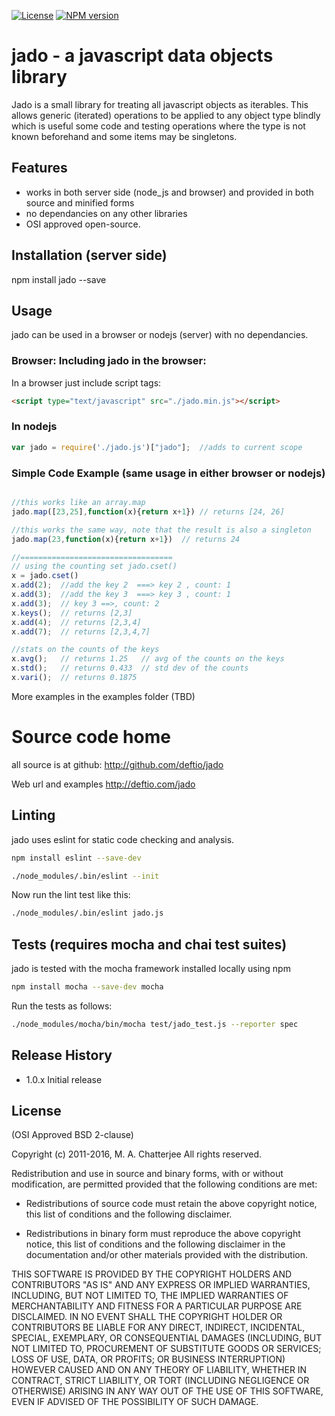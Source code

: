 [![License](https://img.shields.io/badge/License-BSD%202--Clause-blue.svg)](https://opensource.org/licenses/BSD-2-Clause)
[![NPM version](https://img.shields.io/npm/v/jado.svg?style=flat-square)](https://www.npmjs.com/package/jado)


# jado - a javascript data objects library
 
Jado is a small library for treating all javascript objects as iterables.  This allows generic (iterated) operations to be applied to any object type blindly which is useful some code and testing operations where the type is not known beforehand and some items may be singletons.

## Features

* works in both server side (node_js and browser) and provided in both source and minified forms
* no dependancies on any other libraries
* OSI approved open-source.  

## Installation (server side)
npm install jado --save 

## Usage
jado can be used in a browser or nodejs (server) with no dependancies.   

### Browser: Including jado in the browser:
In a browser just include script tags:

```html
<script type="text/javascript" src="./jado.min.js"></script>
```

### In nodejs 
```javascript
var jado = require('./jado.js')["jado"];  //adds to current scope
```

### Simple Code Example (same usage in either browser or nodejs)
```javascript

//this works like an array.map
jado.map([23,25],function(x){return x+1}) // returns [24, 26]

//this works the same way, note that the result is also a singleton
jado.map(23,function(x){return x+1})  // returns 24 

//==================================
// using the counting set jado.cset()
x = jado.cset()
x.add(2);  //add the key 2  ===> key 2 , count: 1
x.add(3);  //add the key 3  ===> key 3 , count: 1
x.add(3);  // key 3 ==>, count: 2
x.keys();  // returns [2,3]
x.add(4);  // returns [2,3,4]
x.add(7);  // returns [2,3,4,7]

//stats on the counts of the keys
x.avg();   // returns 1.25   // avg of the counts on the keys
x.std();   // returns 0.433  // std dev of the counts 
x.vari();  // returns 0.1875


```

More examples in the examples folder (TBD)


# Source code home
all source is at github:
http://github.com/deftio/jado

Web url and examples
http://deftio.com/jado


## Linting 
jado uses eslint for static code checking and analysis.

```bash
npm install eslint --save-dev

./node_modules/.bin/eslint --init

```
Now run the lint test like this:
```bash
./node_modules/.bin/eslint jado.js   
```

## Tests  (requires mocha and chai test suites)  
jado is tested with the mocha framework installed locally using npm

```bash
npm install mocha --save-dev mocha

```

Run the tests as follows:
```bash
./node_modules/mocha/bin/mocha test/jado_test.js --reporter spec

```


## Release History
* 1.0.x Initial release

## License

(OSI Approved BSD 2-clause)

Copyright (c) 2011-2016, M. A. Chatterjee <deftio at deftio dot com>
All rights reserved.

Redistribution and use in source and binary forms, with or without
modification, are permitted provided that the following conditions are met:

* Redistributions of source code must retain the above copyright notice, this
  list of conditions and the following disclaimer.

* Redistributions in binary form must reproduce the above copyright notice,
  this list of conditions and the following disclaimer in the documentation
  and/or other materials provided with the distribution.

THIS SOFTWARE IS PROVIDED BY THE COPYRIGHT HOLDERS AND CONTRIBUTORS "AS IS"
AND ANY EXPRESS OR IMPLIED WARRANTIES, INCLUDING, BUT NOT LIMITED TO, THE
IMPLIED WARRANTIES OF MERCHANTABILITY AND FITNESS FOR A PARTICULAR PURPOSE ARE
DISCLAIMED. IN NO EVENT SHALL THE COPYRIGHT HOLDER OR CONTRIBUTORS BE LIABLE
FOR ANY DIRECT, INDIRECT, INCIDENTAL, SPECIAL, EXEMPLARY, OR CONSEQUENTIAL
DAMAGES (INCLUDING, BUT NOT LIMITED TO, PROCUREMENT OF SUBSTITUTE GOODS OR
SERVICES; LOSS OF USE, DATA, OR PROFITS; OR BUSINESS INTERRUPTION) HOWEVER
CAUSED AND ON ANY THEORY OF LIABILITY, WHETHER IN CONTRACT, STRICT LIABILITY,
OR TORT (INCLUDING NEGLIGENCE OR OTHERWISE) ARISING IN ANY WAY OUT OF THE USE
OF THIS SOFTWARE, EVEN IF ADVISED OF THE POSSIBILITY OF SUCH DAMAGE.


